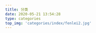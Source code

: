 ```yaml
---
title: 分类
date: 2020-05-21 13:54:28
type: categories
top_img: 'categories/index/fenlei2.jpg'
---
```

